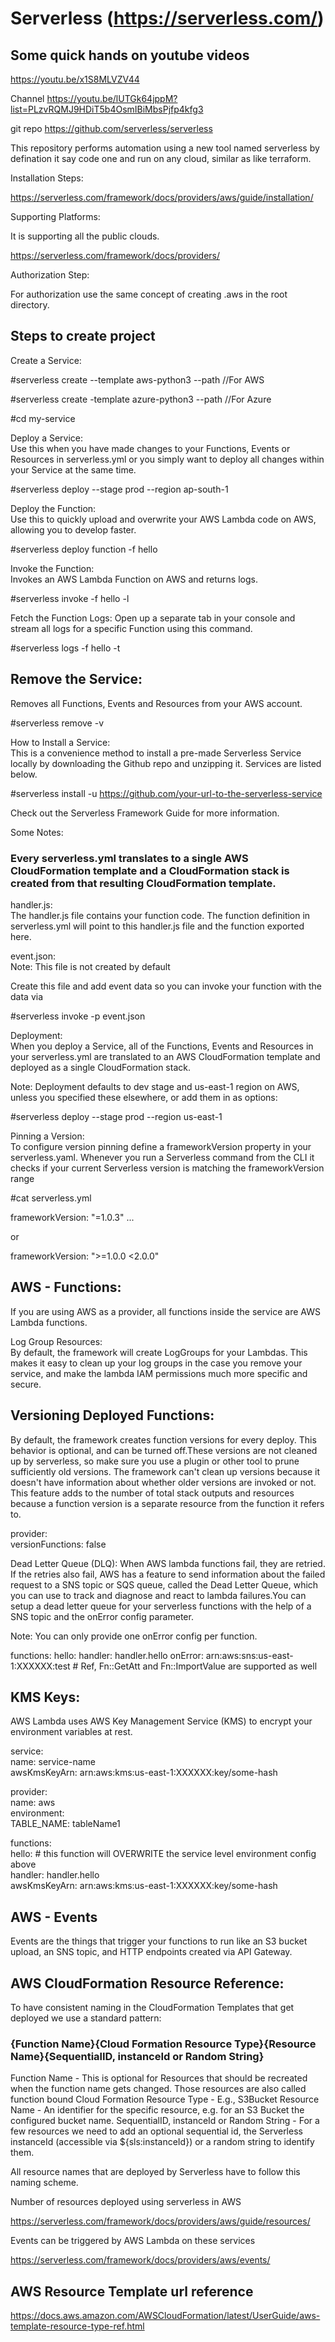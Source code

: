 # Serverless (https://serverless.com/)

## Some quick hands on youtube videos

https://youtu.be/x1S8MLVZV44

Channel https://youtu.be/lUTGk64jppM?list=PLzvRQMJ9HDiT5b4OsmIBiMbsPjfp4kfg3

git repo https://github.com/serverless/serverless

This repository performs automation using a new tool named serverless by defination it say code one and run on any cloud, similar as like terraform.

Installation Steps:

https://serverless.com/framework/docs/providers/aws/guide/installation/

Supporting Platforms:

It is supporting all the public clouds.

https://serverless.com/framework/docs/providers/

Authorization Step:

For authorization use the same concept of creating .aws in the root directory.

## Steps to create project

Create a Service:

#serverless create --template aws-python3 --path <my-service>   //For AWS

#serverless create -template azure-python3 --path <my-service>    //For Azure
  
#cd my-service

Deploy a Service: <br />
Use this when you have made changes to your Functions, Events or Resources in serverless.yml or you simply want to deploy all changes within your Service at the same time.

#serverless deploy --stage prod --region ap-south-1

Deploy the Function: <br />
Use this to quickly upload and overwrite your AWS Lambda code on AWS, allowing you to develop faster.

#serverless deploy function -f hello

Invoke the Function: <br />
Invokes an AWS Lambda Function on AWS and returns logs.

#serverless invoke -f hello -l

Fetch the Function Logs:
Open up a separate tab in your console and stream all logs for a specific Function using this command.

#serverless logs -f hello -t

## Remove the Service: <br />
Removes all Functions, Events and Resources from your AWS account.

#serverless remove -v

How to Install a Service: <br />
This is a convenience method to install a pre-made Serverless Service locally by downloading the Github repo and unzipping it. Services are listed below.

#serverless install -u https://github.com/your-url-to-the-serverless-service

Check out the Serverless Framework Guide for more information.

Some Notes: <br />

### Every serverless.yml translates to a single AWS CloudFormation template and a CloudFormation stack is created from that resulting CloudFormation template.

handler.js: <br />
The handler.js file contains your function code. The function definition in serverless.yml will point to this handler.js file and the function exported here.

event.json: <br />
Note: This file is not created by default

Create this file and add event data so you can invoke your function with the data via 

#serverless invoke -p event.json

Deployment: <br />
When you deploy a Service, all of the Functions, Events and Resources in your serverless.yml are translated to an AWS CloudFormation template and deployed as a single CloudFormation stack.

Note: Deployment defaults to dev stage and us-east-1 region on AWS, unless you specified these elsewhere, or add them in as options:

#serverless deploy --stage prod --region us-east-1

Pinning a Version: <br />
To configure version pinning define a frameworkVersion property in your serverless.yaml. Whenever you run a Serverless command from the CLI it checks if your current Serverless version is matching the frameworkVersion range

#cat serverless.yml <br />

frameworkVersion: "=1.0.3" ...

or

frameworkVersion: ">=1.0.0 <2.0.0"

## AWS - Functions: <br />
If you are using AWS as a provider, all functions inside the service are AWS Lambda functions.

Log Group Resources: <br />
By default, the framework will create LogGroups for your Lambdas. This makes it easy to clean up your log groups in the case you remove your service, and make the lambda IAM permissions much more specific and secure.

## Versioning Deployed Functions: <br />
By default, the framework creates function versions for every deploy. This behavior is optional, and can be turned off.These versions are not cleaned up by serverless, so make sure you use a plugin or other tool to prune sufficiently old versions. The framework can't clean up versions because it doesn't have information about whether older versions are invoked or not. This feature adds to the number of total stack outputs and resources because a function version is a separate resource from the function it refers to.

provider: <br />
  versionFunctions: false
  
Dead Letter Queue (DLQ): 
When AWS lambda functions fail, they are retried. If the retries also fail, AWS has a feature to send information about the failed request to a SNS topic or SQS queue, called the Dead Letter Queue, which you can use to track and diagnose and react to lambda failures.You can setup a dead letter queue for your serverless functions with the help of a SNS topic and the onError config parameter.

Note: You can only provide one onError config per function.

functions:
  hello:
    handler: handler.hello
    onError: arn:aws:sns:us-east-1:XXXXXX:test # Ref, Fn::GetAtt and Fn::ImportValue are supported as well
    
## KMS Keys: <br />
AWS Lambda uses AWS Key Management Service (KMS) to encrypt your environment variables at rest.

service: <br />
  name: service-name <br />
  awsKmsKeyArn: arn:aws:kms:us-east-1:XXXXXX:key/some-hash

provider: <br />
  name: aws <br />
  environment: <br />
    TABLE_NAME: tableName1

functions: <br />
  hello: # this function will OVERWRITE the service level environment config above <br />
    handler: handler.hello <br />
    awsKmsKeyArn: arn:aws:kms:us-east-1:XXXXXX:key/some-hash
 
## AWS - Events <br />
Events are the things that trigger your functions to run like an S3 bucket upload, an SNS topic, and HTTP endpoints created via API Gateway.

## AWS CloudFormation Resource Reference: <br />
To have consistent naming in the CloudFormation Templates that get deployed we use a standard pattern: <br />

### {Function Name}{Cloud Formation Resource Type}{Resource Name}{SequentialID, instanceId or Random String} <br />

Function Name - This is optional for Resources that should be recreated when the function name gets changed. Those resources are also called function bound
Cloud Formation Resource Type - E.g., S3Bucket
Resource Name - An identifier for the specific resource, e.g. for an S3 Bucket the configured bucket name.
SequentialID, instanceId or Random String - For a few resources we need to add an optional sequential id, the Serverless instanceId (accessible via ${sls:instanceId}) or a random string to identify them.

All resource names that are deployed by Serverless have to follow this naming scheme. 

Number of resources deployed using serverless in AWS

https://serverless.com/framework/docs/providers/aws/guide/resources/

Events can be triggered by AWS Lambda on these services

https://serverless.com/framework/docs/providers/aws/events/

## AWS Resource Template url reference

https://docs.aws.amazon.com/AWSCloudFormation/latest/UserGuide/aws-template-resource-type-ref.html



  






